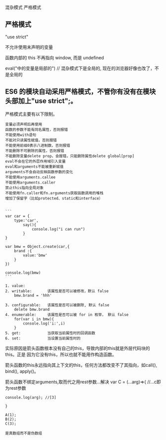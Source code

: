 
混杂模式
严格模式

## 严格模式

"use strict"

不允许使用未声明的变量

函数内部的 this 不再指向 window, 而是 undefined

eval("中的变量是局部的")    // 混杂模式下是全局的, 现在的浏览器好像也改了，不是全局的




## ES6 的模块自动采用严格模式，不管你有没有在模块头部加上"use strict";。

严格模式主要有以下限制。

    变量必须声明后再使用
    函数的参数不能有同名属性，否则报错
    不能使用with语句
    不能对只读属性赋值，否则报错
    不能使用前缀0表示八进制数，否则报错
    不能删除不可删除的属性，否则报错
    不能删除变量delete prop，会报错，只能删除属性delete global[prop]
    eval不会在它的外层作用域引入变量
    eval和arguments不能被重新赋值
    arguments不会自动反映函数参数的变化
    不能使用arguments.callee
    不能使用arguments.caller
    禁止this指向全局对象
    不能使用fn.caller和fn.arguments获取函数调用的堆栈
    增加了保留字（比如protected、static和interface）




## 

    ```
    var car = {
        type:'car',
            say(){
                console.log("i can run")
            }
    }

    var bmw = Object.create(car,{
        brand :{
            value:'bmw'
        }
    })

    console.log(bmw)
    ```

    1. value:
    2. writable:       该属性是否可以被修改，默认 false
        bmw.brand = 'hhh'

    3. configurable:   该属性是否可以被删除, 默认 false
        delete bmw.brand
    4. enumerable:     该属性是否可以被 for in 枚举， 默认 false
        for(var i in bmw){
            console.log('i:',i)
        }
    5. get:            当获取当前属性时的回调函数
    6. set:            当设置当前属性时的
    


实际原因是箭头函数根本没有自己的this，导致内部的this就是外层代码块的this。正是
因为它没有this，所以也就不能用作构造函数。

箭头函数的this永远指向其上下文的this，任何方法都改变不了其指向，如call(), bind(), apply()。


箭头函数不绑定arguments,取而代之用rest参数…解决
    var C = (...arg)=>{ //...c即为rest参数

    console.log(arg); //[3]

    }

    A(1);
    B(2);
    C(3);

    是真数组而不是伪数组
